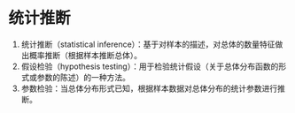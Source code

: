 # 统计推断


1. 统计推断（statistical inference）：基于对样本的描述，对总体的数量特征做出概率推断（根据样本推断总体）。
2. 假设检验（hypothesis testing）：用于检验统计假设（关于总体分布函数的形式或参数的陈述）的一种方法。
3. 参数检验：当总体分布形式已知，根据样本数据对总体分布的统计参数进行推断。